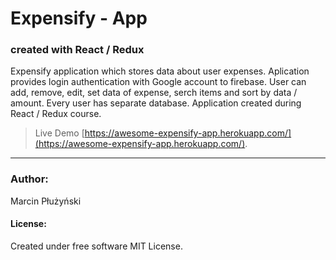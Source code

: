# Expensify - App

### created with React / Redux

Expensify application which stores data about user expenses. Aplication provides login authentication with Google account to firebase. User can add, remove, edit, set data of expense, serch items and sort by data / amount. Every user has separate database. Application created during React / Redux course.
                                  

> Live Demo [https://awesome-expensify-app.herokuapp.com/](https://awesome-expensify-app.herokuapp.com/).

---

### Author:
Marcin Płużyński

#### License:
Created under free software MIT License.